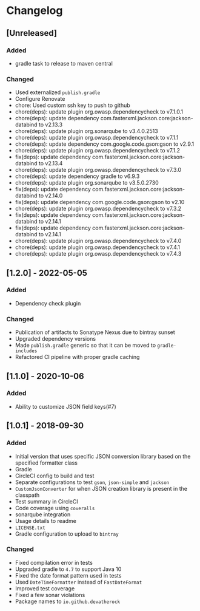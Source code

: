 # Changelog

## [Unreleased]
### Added
- gradle task to release to maven central

### Changed
- Used externalized `publish.gradle`
- Configure Renovate
- chore: Used custom ssh key to push to github
- chore(deps): update plugin org.owasp.dependencycheck to v7.1.0.1
- chore(deps): update dependency com.fasterxml.jackson.core:jackson-databind to v2.13.3
- chore(deps): update plugin org.sonarqube to v3.4.0.2513
- chore(deps): update plugin org.owasp.dependencycheck to v7.1.1
- chore(deps): update dependency com.google.code.gson:gson to v2.9.1
- chore(deps): update plugin org.owasp.dependencycheck to v7.1.2
- fix(deps): update dependency com.fasterxml.jackson.core:jackson-databind to v2.13.4
- chore(deps): update plugin org.owasp.dependencycheck to v7.3.0
- chore(deps): update dependency gradle to v6.9.3
- chore(deps): update plugin org.sonarqube to v3.5.0.2730
- fix(deps): update dependency com.fasterxml.jackson.core:jackson-databind to v2.14.0
- fix(deps): update dependency com.google.code.gson:gson to v2.10
- chore(deps): update plugin org.owasp.dependencycheck to v7.3.2
- fix(deps): update dependency com.fasterxml.jackson.core:jackson-databind to v2.14.1
- fix(deps): update dependency com.fasterxml.jackson.core:jackson-databind to v2.14.1
- chore(deps): update plugin org.owasp.dependencycheck to v7.4.0
- chore(deps): update plugin org.owasp.dependencycheck to v7.4.1
- chore(deps): update plugin org.owasp.dependencycheck to v7.4.3

## [1.2.0] - 2022-05-05
### Added
- Dependency check plugin

### Changed
- Publication of artifacts to Sonatype Nexus due to bintray sunset
- Upgraded dependency versions
- Made `publish.gradle` generic so that it can be moved to `gradle-includes`
- Refactored CI pipeline with proper gradle caching

## [1.1.0] - 2020-10-06
### Added
- Ability to customize JSON field keys(#7)

## [1.0.1] - 2018-09-30
### Added
- Initial version that uses specific JSON conversion library based on the specified formatter class
- Gradle
- CircleCI config to build and test
- Separate configurations to test `gson`, `json-simple` and `jackson`
- `CustomJsonConverter` for when JSON creation library is present in the classpath
- Test summary in CircleCI
- Code coverage using `coveralls`
- sonarqube integration
- Usage details to readme
- `LICENSE.txt`
- Gradle configuration to upload to `bintray`

### Changed
- Fixed compilation error in tests
- Upgraded gradle to `4.7` to support Java 10
- Fixed the date format pattern used in tests
- Used `DateTimeFormatter` instead of `FastDateFormat`
- Improved test coverage
- Fixed a few sonar violations
- Package names to `io.github.devatherock`